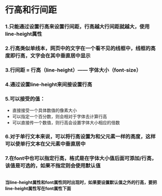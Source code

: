 # 行高和行间距
### 1.只能通过设置行高来设置行间距，行高越大行间距就越大，使用line-height属性
### 2.行高类似单线本，网页中的文字在一个看不见的线框中，线框的高度即行高，文字会在其中垂直居中显示
### 3.行间距 = 行高（line-height）—— 字体大小（font-size）
### 4.通过设置line-height来间接设置行高
### 5.可以接受的值：
- 直接接受一个具体数值的像素大小
- 可以指定一个百分数，则会相对于字体去计算行高
- 可以直接传一个数值，则行高会设置字体大小相应的倍数
### 6.对于单行文本来说，可以将行高设置为和父元素一样的高度，这样可以使单行文本在父元素中垂直居中
### 7.在font中也可以指定行高，格式是在字体大小值后面可添加/行高，该值是可选的，如果不指定则会使用默认值
<br/>**当line-height属性和font属性同时出现时，如果要设置默认值之外的行高，要把line-height属性写在font属性下面**